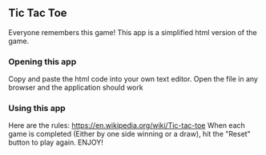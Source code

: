 ## Tic Tac Toe

Everyone remembers this game! This app is a simplified html version of the game.  

### Opening this app

Copy and paste the html code into your own text editor.  Open the file in any browser and the application should work

### Using this app

Here are the rules: https://en.wikipedia.org/wiki/Tic-tac-toe
When each game is completed (Either by one side winning or a draw), hit the "Reset" button to play again.
ENJOY!
